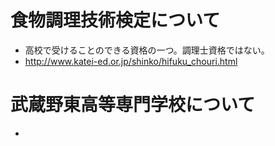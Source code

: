 # 食物調理技術検定について
- 高校で受けることのできる資格の一つ。調理士資格ではない。
- http://www.katei-ed.or.jp/shinko/hifuku_chouri.html
# 武蔵野東高等専門学校について
- 
